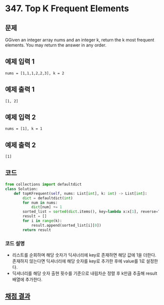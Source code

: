 # 347. Top K Frequent Elements

## 문제
GGiven an integer array nums and an integer k, return the k most frequent elements. You may return the answer in any order.


## 예제 입력 1
```text
nums = [1,1,1,2,2,3], k = 2
```
## 예제 출력 1
```text
[1, 2]
```
## 예제 입력 2
```text
nums = [1], k = 1
```
## 예제 출력 2
```text
[1]
```

## 코드
```python
from collections import defaultdict
class Solution:
    def topKFrequent(self, nums: List[int], k: int) -> List[int]:
        dict = defaultdict(int)
        for num in nums:
            dict[num] += 1
        sorted_list = sorted(dict.items(), key=lambda x:x[1], reverse=True)
        result = []
        for i in range(k):
            result.append(sorted_list[i][0])
        return result
```
### 코드 설명
- 리스트를 순회하며 해당 숫자가 딕셔너리에 key로 존재하면 해당 값에 1을 더한다.
 존재하지 않는다면 딕셔너리에 해당 숫자를 key로 추가한 후에 value를 1로 설정한다.
- 딕셔너리를 해당 숫자 출현 횟수를 기준으로 내림차순 정렬 후 k만큼 추출해 result배열에 추가한다.
## [채점 결과](https://leetcode.com/problems/top-k-frequent-elements/submissions/1441610798)